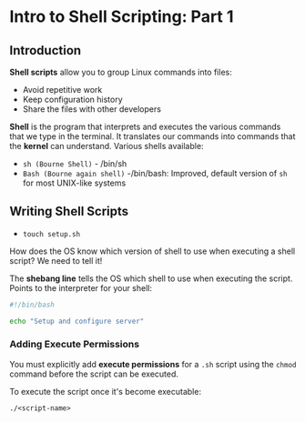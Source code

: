 # Intro to Shell Scripting: Part 1

## Introduction

**Shell scripts** allow you to group Linux commands into files:

- Avoid repetitive work
- Keep configuration history
- Share the files with other developers

**Shell** is the program that interprets and executes the various commands that
we type in the terminal. It translates our commands into commands that the
**kernel** can understand. Various shells available:

- `sh (Bourne Shell)` - /bin/sh
- `Bash (Bourne again shell)` -/bin/bash: Improved, default version of `sh` for
  most UNIX-like systems

## Writing Shell Scripts

- `touch setup.sh`

How does the OS know which version of shell to use when executing a shell
script? We need to tell it!

The **shebang line** tells the OS which shell to use when executing the script.
Points to the interpreter for your shell:

```sh
#!/bin/bash

echo "Setup and configure server"
```

### Adding Execute Permissions

You must explicitly add **execute permissions** for a `.sh` script using the
`chmod` command before the script can be executed.

To execute the script once it's become executable:

`./<script-name>`
